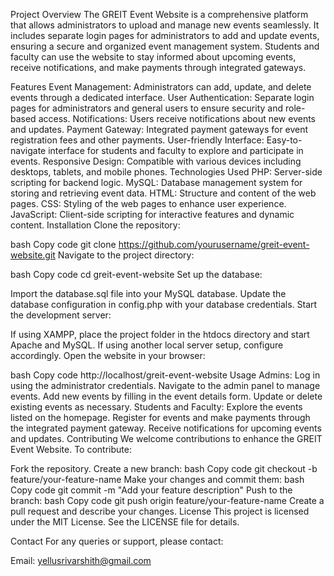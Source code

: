 

Project Overview
The GREIT Event Website is a comprehensive platform that allows administrators to upload and manage new events seamlessly. It includes separate login pages for administrators to add and update events, ensuring a secure and organized event management system. Students and faculty can use the website to stay informed about upcoming events, receive notifications, and make payments through integrated gateways.

Features
Event Management: Administrators can add, update, and delete events through a dedicated interface.
User Authentication: Separate login pages for administrators and general users to ensure security and role-based access.
Notifications: Users receive notifications about new events and updates.
Payment Gateway: Integrated payment gateways for event registration fees and other payments.
User-friendly Interface: Easy-to-navigate interface for students and faculty to explore and participate in events.
Responsive Design: Compatible with various devices including desktops, tablets, and mobile phones.
Technologies Used
PHP: Server-side scripting for backend logic.
MySQL: Database management system for storing and retrieving event data.
HTML: Structure and content of the web pages.
CSS: Styling of the web pages to enhance user experience.
JavaScript: Client-side scripting for interactive features and dynamic content.
Installation
Clone the repository:

bash
Copy code
git clone https://github.com/yourusername/greit-event-website.git
Navigate to the project directory:

bash
Copy code
cd greit-event-website
Set up the database:

Import the database.sql file into your MySQL database.
Update the database configuration in config.php with your database credentials.
Start the development server:

If using XAMPP, place the project folder in the htdocs directory and start Apache and MySQL.
If using another local server setup, configure accordingly.
Open the website in your browser:

bash
Copy code
http://localhost/greit-event-website
Usage
Admins:
Log in using the administrator credentials.
Navigate to the admin panel to manage events.
Add new events by filling in the event details form.
Update or delete existing events as necessary.
Students and Faculty:
Explore the events listed on the homepage.
Register for events and make payments through the integrated payment gateway.
Receive notifications for upcoming events and updates.
Contributing
We welcome contributions to enhance the GREIT Event Website. To contribute:

Fork the repository.
Create a new branch:
bash
Copy code
git checkout -b feature/your-feature-name
Make your changes and commit them:
bash
Copy code
git commit -m "Add your feature description"
Push to the branch:
bash
Copy code
git push origin feature/your-feature-name
Create a pull request and describe your changes.
License
This project is licensed under the MIT License. See the LICENSE file for details.

Contact
For any queries or support, please contact:

Email: yellusrivarshith@gmail.com



